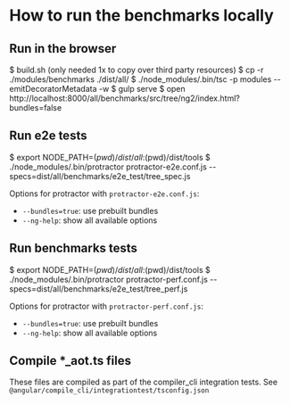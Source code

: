 # How to run the benchmarks locally

## Run in the browser
$ build.sh (only needed 1x to copy over third party resources)
$ cp -r ./modules/benchmarks ./dist/all/
$ ./node_modules/.bin/tsc -p modules --emitDecoratorMetadata -w
$ gulp serve
$ open http://localhost:8000/all/benchmarks/src/tree/ng2/index.html?bundles=false

## Run e2e tests
$ export NODE_PATH=$(pwd)/dist/all:$(pwd)/dist/tools
$ ./node_modules/.bin/protractor protractor-e2e.conf.js --specs=dist/all/benchmarks/e2e_test/tree_spec.js

Options for protractor with `protractor-e2e.conf.js`:
- `--bundles=true`: use prebuilt bundles
- `--ng-help`: show all available options

## Run benchmarks tests
$ export NODE_PATH=$(pwd)/dist/all:$(pwd)/dist/tools
$ ./node_modules/.bin/protractor protractor-perf.conf.js --specs=dist/all/benchmarks/e2e_test/tree_perf.js

Options for protractor with `protractor-perf.conf.js`:
- `--bundles=true`: use prebuilt bundles
- `--ng-help`: show all available options

## Compile *_aot.ts files

These files are compiled as part of the compiler_cli integration tests.
See `@angular/compile_cli/integrationtest/tsconfig.json`
